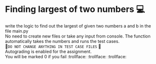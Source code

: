 # Finding largest of two numbers 💻
write the logic to find out the largest of given two numbers a and b in the file main.py  
No need to create new files or take any input from console. The function automatically takes the numbers and runs the test cases.  
:rotating_light:```DO NOT CHANGE ANYTHING IN TEST CASE FILES``` :rotating_light:  
Autograding is enabled for the assignment.  
You will be marked 0 if you fail :trollface: :trollface: :trollface: 

